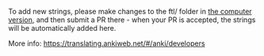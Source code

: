 To add new strings, please make changes to the ftl/ folder in [the computer
version](https://github.com/ankitects/anki), and then submit a PR there - when
your PR is accepted, the strings will be automatically added here.

More info: https://translating.ankiweb.net/#/anki/developers
